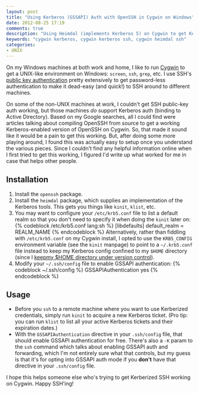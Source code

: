 ```yaml
---
layout: post
title: "Using Kerberos (GSSAPI) Auth with OpenSSH in Cygwin on Windows"
date: 2012-08-25 17:19
comments: true
description: "Using Heimdal (implements Kerberos 5) on Cygwin to get Kerberized SSH on Windows"
keywords: "cygwin kerberos, cygwin kerberos ssh, cygwin heimdal ssh"
categories:
- UNIX
---
```


On my Windows machines at both work and home, I like to run [Cygwin](http://www.cygwin.com/)
to get a UNIX-like environment on Windows: `screen`, `ssh`, `grep`, etc.
I use SSH's [public key authentication](https://hkn.eecs.berkeley.edu/~dhsu/ssh_public_key_howto.html)
pretty extensively to get password-less authentication to make it dead-easy
(and quick!) to SSH around to different machines.

On some of the non-UNIX machines at work, I couldn't get SSH public-key auth
working, but those machines *do* support Kerberos auth (binding to Active
Directory). Based on my Google searches, all I could find were articles talking
about compiling OpenSSH from source to get a working Kerberos-enabled version
of OpenSSH on Cygwin. So, that made it sound like it would be a pain to get
this working.  But, after doing some more playing around, I found this was
actually easy to setup once you understand the various pieces. Since I couldn't
find any helpful information online when I first tried to get this working, I
figured I'd write up what worked for me in case that helps other people.

<!-- more -->

## Installation
<ol>
<li>Install the <code>openssh</code> package.</li>
<li>Install the <code>heimdal</code> package, which supplies an implementation of the
   Kerberos tools. This gets you things like <code>kinit</code>, <code>klist</code>, etc.</li>
<li>You may want to configure your <code>/etc/krb5.conf</code> file to list a default realm
   so that you don't need to specify it when doing the <code>kinit</code> later on:
   {% codeblock /etc/krb5.conf lang:sh %}
   [libdefaults]
       default_realm = REALM_NAME
   {% endcodeblock %}
   Alternatively, rather than fiddling with <code>/etc/krb5.conf</code> on my Cygwin
   install, I opted to use the <code>KRB5&#95;CONFIG</code> environment variable (see the
   <code>kinit</code> manpage) to point to a <code>~/.krb5.conf</code> file instead to keep my
   Kerberos config confined to my <code>$HOME</code> directory (since I <a href="/blog/2011/12/20/home-sweet-home">keepmy $HOME directory under version control</a>).</li>
<li>Modify your <code>~/.ssh/config</code> file to enable GSSAPI authentication:
   {% codeblock ~/.ssh/config %}
   GSSAPIAuthentication yes
   {% endcodeblock %}</li>
</ol>

## Usage
*  Before you `ssh` to a remote machine where you want to use Kerberized credentials,
   simply run `kinit` to acquire a new Kerberos ticket. (Pro tip: you can run `klist` to
   list all your active Kerberos tickets and their expiration dates.)
*  With the `GSSAPIAuthentication` directive in your `.ssh/config` file, that should
   enable GSSAPI authentication for free. There's also a `-K` param to the `ssh` command
   which talks about enabling GSSAPI auth and forwarding, which I'm not entirely sure
   what that controls, but my guess is that it's for opting into GSSAPI auth mode if
   you **don't** have that directive in your `.ssh/config` file.

I hope this helps someone else who's trying to get Kerberized SSH working on Cygwin.
Happy SSH'ing!
